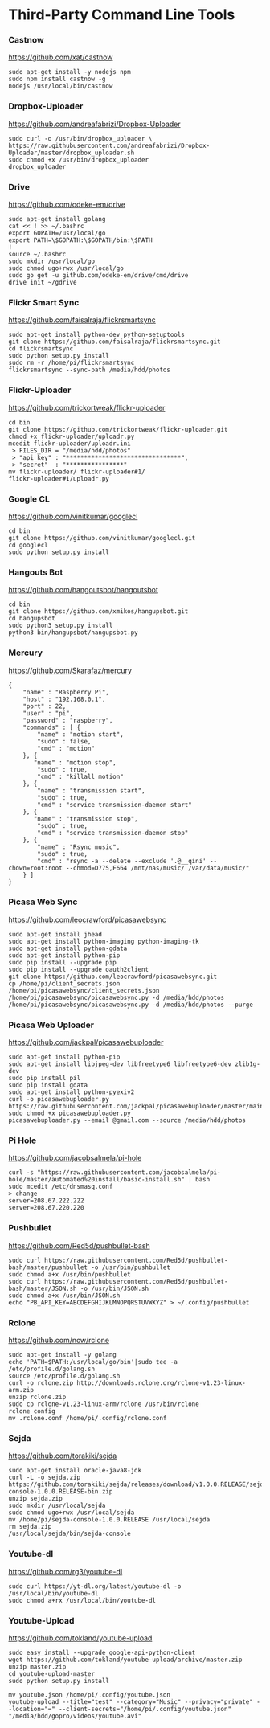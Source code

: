 Third-Party Command Line Tools
==============================
### Castnow
https://github.com/xat/castnow
````
sudo apt-get install -y nodejs npm
sudo npm install castnow -g
nodejs /usr/local/bin/castnow
````
### Dropbox-Uploader
https://github.com/andreafabrizi/Dropbox-Uploader
````
sudo curl -o /usr/bin/dropbox_uploader \
https://raw.githubusercontent.com/andreafabrizi/Dropbox-Uploader/master/dropbox_uploader.sh
sudo chmod +x /usr/bin/dropbox_uploader
dropbox_uploader
````
### Drive
https://github.com/odeke-em/drive
````
sudo apt-get install golang
cat << ! >> ~/.bashrc
export GOPATH=/usr/local/go
export PATH=\$GOPATH:\$GOPATH/bin:\$PATH
!
source ~/.bashrc
sudo mkdir /usr/local/go
sudo chmod ugo+rwx /usr/local/go
sudo go get -u github.com/odeke-em/drive/cmd/drive
drive init ~/gdrive
````
### Flickr Smart Sync
https://github.com/faisalraja/flickrsmartsync
````
sudo apt-get install python-dev python-setuptools
git clone https://github.com/faisalraja/flickrsmartsync.git
cd flickrsmartsync
sudo python setup.py install
sudo rm -r /home/pi/flickrsmartsync
flickrsmartsync --sync-path /media/hdd/photos
````
### Flickr-Uploader
https://github.com/trickortweak/flickr-uploader
````
cd bin
git clone https://github.com/trickortweak/flickr-uploader.git
chmod +x flickr-uploader/uploadr.py
mcedit flickr-uploader/uploadr.ini
 > FILES_DIR = "/media/hdd/photos"
 > "api_key" : "********************************",
 > "secret"  : "****************"
mv flickr-uploader/ flickr-uploader#1/
flickr-uploader#1/uploadr.py
````
### Google CL
https://github.com/vinitkumar/googlecl
````
cd bin
git clone https://github.com/vinitkumar/googlecl.git
cd googlecl
sudo python setup.py install
````
### Hangouts Bot
https://github.com/hangoutsbot/hangoutsbot
````
cd bin
git clone https://github.com/xmikos/hangupsbot.git
cd hangupsbot
sudo python3 setup.py install
python3 bin/hangupsbot/hangupsbot.py
````
### Mercury
https://github.com/Skarafaz/mercury
````
{
    "name" : "Raspberry Pi",
    "host" : "192.168.0.1",
    "port" : 22,
    "user" : "pi",
    "password" : "raspberry",
    "commands" : [ {
        "name" : "motion start",
        "sudo" : false,
        "cmd" : "motion"
    }, {
       "name" : "motion stop",
        "sudo" : true,
        "cmd" : "killall motion"
    }, {
        "name" : "transmission start",
        "sudo" : true,
        "cmd" : "service transmission-daemon start"
    }, {
       "name" : "transmission stop",
        "sudo" : true,
        "cmd" : "service transmission-daemon stop"
    }, {
        "name" : "Rsync music",
        "sudo" : true,
        "cmd" : "rsync -a --delete --exclude '.@__qini' --chown=root:root --chmod=D775,F664 /mnt/nas/music/ /var/data/music/"
    } ]
}
````

### Picasa Web Sync
https://github.com/leocrawford/picasawebsync
`````
sudo apt-get install jhead
sudo apt-get install python-imaging python-imaging-tk
sudo apt-get install python-gdata
sudo apt-get install python-pip
sudo pip install --upgrade pip 
sudo pip install --upgrade oauth2client
git clone https://github.com/leocrawford/picasawebsync.git
cp /home/pi/client_secrets.json /home/pi/picasawebsync/client_secrets.json
/home/pi/picasawebsync/picasawebsync.py -d /media/hdd/photos
/home/pi/picasawebsync/picasawebsync.py -d /media/hdd/photos --purge
`````
### Picasa Web Uploader
https://github.com/jackpal/picasawebuploader
`````
sudo apt-get install python-pip
sudo apt-get install libjpeg-dev libfreetype6 libfreetype6-dev zlib1g-dev
sudo pip install pil
sudo pip install gdata
sudo apt-get install python-pyexiv2
curl -o picasawebuploader.py https://raw.githubusercontent.com/jackpal/picasawebuploader/master/main.py
sudo chmod +x picasawebuploader.py 
picasawebuploader.py --email @gmail.com --source /media/hdd/photos
`````
### Pi Hole
https://github.com/jacobsalmela/pi-hole
````
curl -s "https://raw.githubusercontent.com/jacobsalmela/pi-hole/master/automated%20install/basic-install.sh" | bash
sudo mcedit /etc/dnsmasq.conf
> change 
server=208.67.222.222
server=208.67.220.220
````
### Pushbullet
https://github.com/Red5d/pushbullet-bash
````
sudo curl https://raw.githubusercontent.com/Red5d/pushbullet-bash/master/pushbullet -o /usr/bin/pushbullet
sudo chmod a+x /usr/bin/pushbullet
sudo curl https://raw.githubusercontent.com/Red5d/pushbullet-bash/master/JSON.sh -o /usr/bin/JSON.sh
sudo chmod a+x /usr/bin/JSON.sh
echo "PB_API_KEY=ABCDEFGHIJKLMNOPQRSTUVWXYZ" > ~/.config/pushbullet
````
### Rclone
https://github.com/ncw/rclone
````
sudo apt-get install -y golang
echo 'PATH=$PATH:/usr/local/go/bin'|sudo tee -a /etc/profile.d/golang.sh
source /etc/profile.d/golang.sh
curl -o rclone.zip http://downloads.rclone.org/rclone-v1.23-linux-arm.zip
unzip rclone.zip
sudo cp rclone-v1.23-linux-arm/rclone /usr/bin/rclone
rclone config
mv .rclone.conf /home/pi/.config/rclone.conf
````
### Sejda
https://github.com/torakiki/sejda
````
sudo apt-get install oracle-java8-jdk
curl -L -o sejda.zip https://github.com/torakiki/sejda/releases/download/v1.0.0.RELEASE/sejda-console-1.0.0.RELEASE-bin.zip
unzip sejda.zip
sudo mkdir /usr/local/sejda
sudo chmod ugo+rwx /usr/local/sejda
mv /home/pi/sejda-console-1.0.0.RELEASE /usr/local/sejda
rm sejda.zip
/usr/local/sejda/bin/sejda-console
````
### Youtube-dl
https://github.com/rg3/youtube-dl
````
sudo curl https://yt-dl.org/latest/youtube-dl -o /usr/local/bin/youtube-dl
sudo chmod a+rx /usr/local/bin/youtube-dl
````
### Youtube-Upload
https://github.com/tokland/youtube-upload
````
sudo easy_install --upgrade google-api-python-client
wget https://github.com/tokland/youtube-upload/archive/master.zip
unzip master.zip
cd youtube-upload-master
sudo python setup.py install
````
````
mv youtube.json /home/pi/.config/youtube.json
youtube-upload --title="test" --category="Music" --privacy="private" --location="=" --client-secrets="/home/pi/.config/youtube.json" "/media/hdd/gopro/videos/youtube.avi"
````
